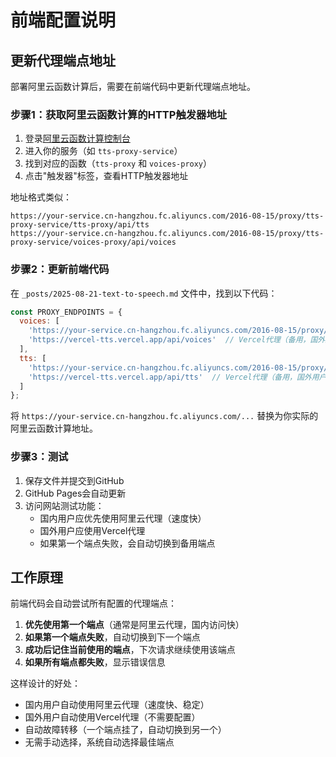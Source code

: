 # 前端配置说明

## 更新代理端点地址

部署阿里云函数计算后，需要在前端代码中更新代理端点地址。

### 步骤1：获取阿里云函数计算的HTTP触发器地址

1. 登录[阿里云函数计算控制台](https://fc.console.aliyun.com/)
2. 进入你的服务（如 `tts-proxy-service`）
3. 找到对应的函数（`tts-proxy` 和 `voices-proxy`）
4. 点击"触发器"标签，查看HTTP触发器地址

地址格式类似：
```
https://your-service.cn-hangzhou.fc.aliyuncs.com/2016-08-15/proxy/tts-proxy-service/tts-proxy/api/tts
https://your-service.cn-hangzhou.fc.aliyuncs.com/2016-08-15/proxy/tts-proxy-service/voices-proxy/api/voices
```

### 步骤2：更新前端代码

在 `_posts/2025-08-21-text-to-speech.md` 文件中，找到以下代码：

```javascript
const PROXY_ENDPOINTS = {
  voices: [
    'https://your-service.cn-hangzhou.fc.aliyuncs.com/2016-08-15/proxy/tts-proxy-service/voices-proxy/api/voices', // 阿里云代理（优先，国内访问快）
    'https://vercel-tts.vercel.app/api/voices'  // Vercel代理（备用，国外用户）
  ],
  tts: [
    'https://your-service.cn-hangzhou.fc.aliyuncs.com/2016-08-15/proxy/tts-proxy-service/tts-proxy/api/tts', // 阿里云代理（优先，国内访问快）
    'https://vercel-tts.vercel.app/api/tts'  // Vercel代理（备用，国外用户）
  ]
};
```

将 `https://your-service.cn-hangzhou.fc.aliyuncs.com/...` 替换为你实际的阿里云函数计算地址。

### 步骤3：测试

1. 保存文件并提交到GitHub
2. GitHub Pages会自动更新
3. 访问网站测试功能：
   - 国内用户应优先使用阿里云代理（速度快）
   - 国外用户应使用Vercel代理
   - 如果第一个端点失败，会自动切换到备用端点

## 工作原理

前端代码会自动尝试所有配置的代理端点：
1. **优先使用第一个端点**（通常是阿里云代理，国内访问快）
2. **如果第一个端点失败**，自动切换到下一个端点
3. **成功后记住当前使用的端点**，下次请求继续使用该端点
4. **如果所有端点都失败**，显示错误信息

这样设计的好处：
- 国内用户自动使用阿里云代理（速度快、稳定）
- 国外用户自动使用Vercel代理（不需要配置）
- 自动故障转移（一个端点挂了，自动切换到另一个）
- 无需手动选择，系统自动选择最佳端点

